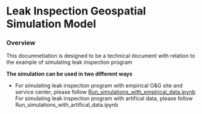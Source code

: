 # Leak Inspection Geospatial Simulation Model

### Overview 
This documnetiation is designed to be a technical document with relation to the example of simulating leak inspection program

<b>The simulation can be used in two different ways</b>
- For simulating leak inspection program with empirical O&G site and service center, please follow <a href= "https://github.com/MozhouGao/Leak-Inspection-Geospatial-Simulation-Model-/blob/main/Run%20simulations%20with%20empirical%20data%20.ipynb"> Run_simulations_with_empirical_data.ipynb </a>
<br> For simulating leak inspection program with artifical data, please follow Run_simulations_with_artifical_data.ipynb
